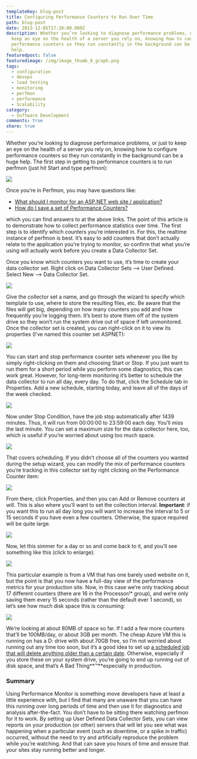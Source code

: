 ```yaml
---
templateKey: blog-post
title: Configuring Performance Counters to Run Over Time
path: blog-post
date: 2013-12-05T17:28:00.000Z
description: Whether you’re looking to diagnose performance problems, or just to
  keep an eye on the health of a server you rely on, knowing how to configure
  performance counters so they run constantly in the background can be a huge
  help.
featuredpost: false
featuredimage: /img/image_thumb_8_graph.png
tags:
  - configuration
  - devops
  - load testing
  - monitoring
  - perfmon
  - performance
  - Scalability
category:
  - Software Development
comments: true
share: true
---
```

Whether you’re looking to diagnose performance problems, or just to keep an eye on the health of a server you rely on, knowing how to configure performance counters so they run constantly in the background can be a huge help. The first step in getting to performance counters is to run perfmon (just hit Start and type perfmon):

![](/img/image_3_performance.png)

Once you’re in Perfmon, you may have questions like:

* [What should I monitor for an ASP.NET web site / application?](http://ardalis.com/Real-World-Monitoring-and-Tuning-ASP.NET-Caching)
* [How do I save a set of Performance Counters?](http://ardalis.com/how-do-i-save-performance-counters-in-windows-server-2008-or-windows-7)

which you can find answers to at the above links. The point of this article is to demonstrate how to collect performance statistics over time. The first step is to identify which counters you’re interested in. For this, the realtime instance of perfmon is best. It’s easy to add counters that don’t actually relate to the application you’re trying to monitor, so confirm that what you’re using will actually work before you create a Data Collector Set.

Once you know which counters you want to use, it’s time to create your data collector set. Right click on Data Collector Sets –> User Defined. Select New –> Data Collector Set.

![](/img/image_6_performance.png)

Give the collector set a name, and go through the wizard to specify which template to use, where to store the resulting files, etc. Be aware that the files will get big, depending on how many counters you add and how frequently you’re logging them. It’s best to store them off of the system drive so they won’t run the system drive out of space if left unmonitored. Once the collector set is created, you can right-click on it to view its properties (I’ve named this counter set ASPNET):

![](/img/image_11_properties.png)

You can start and stop performance counter sets whenever you like by simply right-clicking on them and choosing Start or Stop. If you just want to run them for a short period while you perform some diagnostics, this can work great. However, for long-term monitoring it’s better to schedule the data collector to run all day, every day. To do that, click the Schedule tab in Properties. Add a new schedule, starting today, and leave all of the days of the week checked.

![](/img/image_14_properties.png)

Now under Stop Condition, have the job stop automatically after 1439 minutes. Thus, it will run from 00:00:00 to 23:59:00 each day. You’ll miss the last minute. You can set a maximum size for the data collector here, too, which is useful if you’re worried about using too much space.

![](/img/image_17_performance.png)

That covers scheduling. If you didn’t choose all of the counters you wanted during the setup wizard, you can modify the mix of performance counters you’re tracking in this collector set by right clicking on the Performance Counter item:

![](/img/image_20_performance.png)

From there, click Properties, and then you can Add or Remove counters at will. This is also where you’ll want to set the collection interval. **Important**: if you want this to run all day long you will want to increase the interval to 5 or 15 seconds if you have even a few counters. Otherwise, the space required will be quite large.

![](/img/image_23_performance.png)

Now, let this simmer for a day or so and come back to it, and you’ll see something like this (click to enlarge):

![](/img/image_thumb_8_graph.png)

This particular example is from a VM that has one barely used website on it, but the point is that you now have a full-day view of the performance metrics for your production site. Now, in this case we’re only tracking about 17 different counters (there are 16 in the Processor/* group), and we’re only saving them every 15 seconds (rather than the default ever 1 second), so let’s see how much disk space this is consuming:

![](/img/image_28_temp.png)

We’re looking at about 80MB of space so far. If I add a few more counters that’ll be 100MB/day, or about 3GB per month. The cheap Azure VM this is running on has a D: drive with about 70GB free, so I’m not worried about running out any time too soon, but it’s a good idea to set up [a scheduled job that will delete anything older than a certain date](http://stackoverflow.com/questions/51054/batch-file-to-delete-files-older-than-n-days). Otherwise, especially if you store these on your system drive, you’re going to end up running out of disk space, and that’s A Bad Thing**™**especially in production.

### Summary

Using Performance Monitor is something move developers have at least a little experience with, but I find that many are unaware that you can have this running over long periods of time and then use it for diagnostics and analysis after-the-fact. You don’t have to be sitting there watching perfmon for it to work. By setting up User Defined Data Collector Sets, you can view reports on your production (or other) servers that will let you see what was happening when a particular event (such as downtime, or a spike in traffic) occurred, without the need to try and artificially reproduce the problem while you’re watching. And that can save you hours of time and ensure that your sites stay running better and longer.
